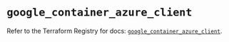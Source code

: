 # `google_container_azure_client`

Refer to the Terraform Registry for docs: [`google_container_azure_client`](https://registry.terraform.io/providers/hashicorp/google/5.21.0/docs/resources/container_azure_client).
